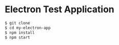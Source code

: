 # Electron Test Application

```bash
$ git clone 
$ cd my-electron-app
$ npm install
$ npm start
```